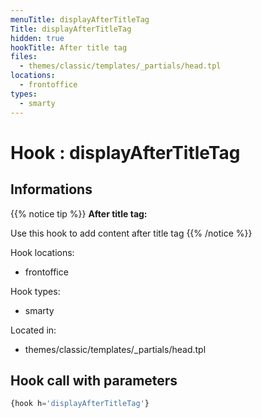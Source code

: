 ```yaml
---
menuTitle: displayAfterTitleTag
Title: displayAfterTitleTag
hidden: true
hookTitle: After title tag
files:
  - themes/classic/templates/_partials/head.tpl
locations:
  - frontoffice
types:
  - smarty
---
```


# Hook : displayAfterTitleTag

## Informations

{{% notice tip %}}
**After title tag:** 

Use this hook to add content after title tag
{{% /notice %}}

Hook locations: 
  - frontoffice

Hook types: 
  - smarty

Located in: 
  - themes/classic/templates/_partials/head.tpl

## Hook call with parameters

```php
{hook h='displayAfterTitleTag'}
```